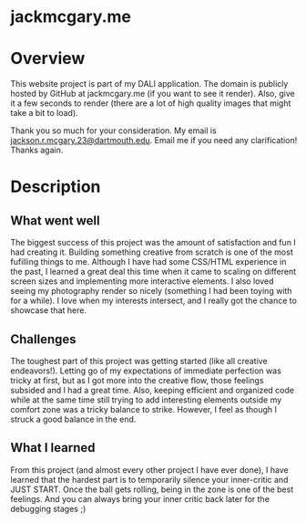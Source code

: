 # jackmcgary.me

# Overview
This website project is part of my DALI application. The domain is publicly hosted by GitHub at jackmcgary.me (if you want to see it render). Also, give it a few seconds to render (there are a lot of high quality images that might take a bit to load).


Thank you so much for your consideration. My email is jackson.r.mcgary.23@dartmouth.edu. Email me if you need any clarification! Thanks again.


# Description
## What went well
The biggest success of this project was the amount of satisfaction and fun I had creating it. Building something creative from scratch is one of the most fufilling things to me. Although I have had some CSS/HTML experience in the past, I learned a great deal this time when it came to scaling on different screen sizes and implementing more interactive elements. I also loved seeing my photography render so nicely (something I had been toying with for a while). I love when my interests intersect, and I really got the chance to showcase that here. 

## Challenges
The toughest part of this project was getting started (like all creative endeavors!). Letting go of my expectations of immediate perfection was tricky at first, but as I got more into the creative flow, those feelings subsided and I had a great time. Also, keeping efficient and organized code while at the same time still trying to add interesting elements outside my comfort zone was a tricky balance to strike. However, I feel as though I struck a good balance in the end.


## What I learned
From this project (and almost every other project I have ever done), I have learned that the hardest part is to temporarily silence your inner-critic and JUST START. Once the ball gets rolling, being in the zone is one of the best feelings. And you can always bring your inner critic back later for the debugging stages ;)
